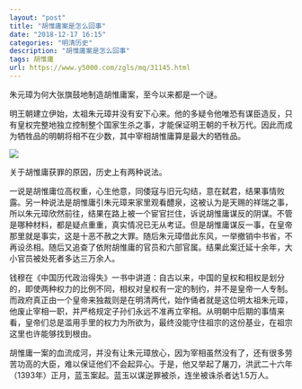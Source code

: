 ```yaml
---
layout: "post"
title: "胡惟庸案是怎么回事"
date: "2018-12-17 16:15"
categories: "明清历史"
description: "胡惟庸案是怎么回事"
tags: 胡惟庸
url: https://www.y5000.com/zgls/mq/31145.html
---
```






朱元璋为何大张旗鼓地制造胡惟庸案，至今以来都是一个谜。

明王朝建立伊始，太祖朱元璋并没有安下心来。他的多疑令他唯恐有谋臣造反，只有皇权完整地独立控制整个国家生杀之事，才能保证明王朝的千秋万代。因此而成为牺牲品的明朝将相不在少数，其中宰相胡惟庸算是最大的牺牲品。

![](https://img.y5000.com/uploads/allimg/180628/8-1P62Q60253211.jpg)

关于胡惟庸获罪的原因，历史上有两种说法。

一说是胡惟庸位高权重，心生他意，同倭寇与旧元勾结，意在弑君，结果事情败露。另一种说法是胡惟庸引朱元璋来家里观看醴泉，这被认为是天赐的祥瑞之事，所以朱元璋欣然前往，结果在路上被一个宦官拦住，诉说胡惟庸谋反的阴谋。不管是哪种材料，都是疑点重重，真实情况已无从考证。但是胡惟庸谋反一事，在皇帝那里就是事实，这是十恶不赦之大罪。随后朱元璋借此东风，一举撤销中书省，不再设丞相。随后又追查了依附胡惟庸的官员和六部官属。结果此案迁延十余年，大小官员被处死者多达三万余人。

钱穆在《中国历代政治得失》一书中讲道：自古以来，中国的皇权和相权是划分的，即使两种权力的比例不同，相权对皇权有一定的制约，并不是皇帝一人专制。而政府真正由一个皇帝来独裁则是在明清两代，始作俑者就是这位明太祖朱元璋，他废止宰相一职，并严格规定子孙们永远不准再立宰相。从明朝中后期的事情来看，皇帝们总是滥用手里的权力为所欲为，最终没能守住祖宗的这份基业，在祖宗这里也许能够找到根由。

胡惟庸一案的血流成河，并没有让朱元璋放心，因为宰相虽然没有了，还有很多劳苦功高的大臣，难以保证他们不会起异心。于是，他又举起了屠刀，洪武二十六年（1393年）正月，蓝玉案起。蓝玉以谋逆罪被杀，连坐被诛杀者达1.5万人。
